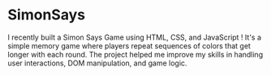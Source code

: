 # SimonSays
I recently built a Simon Says Game using HTML, CSS, and JavaScript ! It's a simple memory game where players repeat sequences of colors that get longer with each round. The project helped me improve my skills in handling user interactions, DOM manipulation, and game logic.
